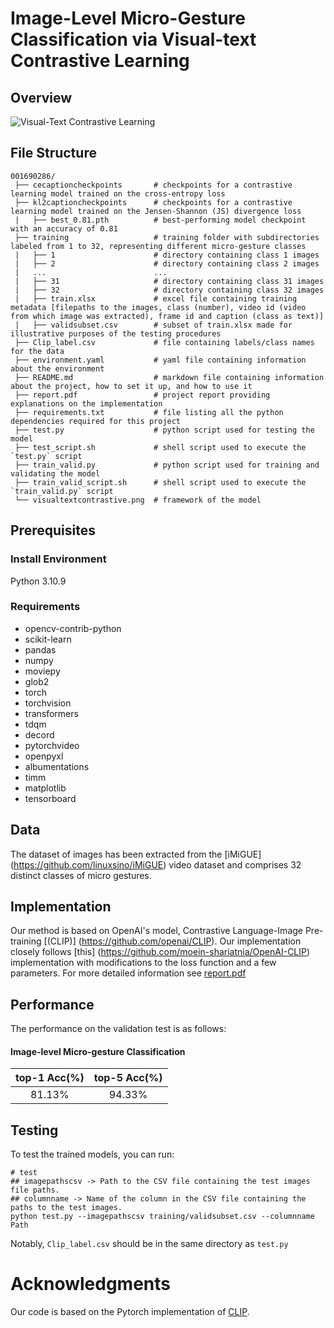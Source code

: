 # Image-Level Micro-Gesture Classification via Visual-text Contrastive Learning

## Overview

![Visual-Text Contrastive Learning](visualtextcontrastive.png)

## File Structure

    001690286/
     ├── cecaptioncheckpoints       # checkpoints for a contrastive learning model trained on the cross-entropy loss
     ├── kl2captioncheckpoints      # checkpoints for a contrastive learning model trained on the Jensen-Shannon (JS) divergence loss
     |   ├── best_0.81.pth          # best-performing model checkpoint with an accuracy of 0.81           
     ├── training                   # training folder with subdirectories labeled from 1 to 32, representing different micro-gesture classes
     |   ├── 1                      # directory containing class 1 images 
     |   ├── 2                      # directory containing class 2 images
     |   ...                        ...
     |   ├── 31                     # directory containing class 31 images
     |   ├── 32                     # directory containing class 32 images
     |   ├── train.xlsx             # excel file containing training metadata [filepaths to the images, class (number), video id (video from which image was extracted), frame id and caption (class as text)]
     |   ├── validsubset.csv        # subset of train.xlsx made for illustrative purposes of the testing procedures
     ├── Clip_label.csv             # file containing labels/class names for the data
     ├── environment.yaml           # yaml file containing information about the environment
     ├── README.md                  # markdown file containing information about the project, how to set it up, and how to use it
     ├── report.pdf                 # project report providing explanations on the implementation
     ├── requirements.txt           # file listing all the python dependencies required for this project
     ├── test.py                    # python script used for testing the model
     ├── test_script.sh             # shell script used to execute the `test.py` script
     ├── train_valid.py             # python script used for training and validating the model
     ├── train_valid_script.sh      # shell script used to execute the `train_valid.py` script
     └── visualtextcontrastive.png  # framework of the model


## Prerequisites

### Install Environment

Python 3.10.9

### Requirements

- opencv-contrib-python
- scikit-learn
- pandas
- numpy
- moviepy
- glob2
- torch 
- torchvision
- transformers
- tdqm
- decord
- pytorchvideo
- openpyxl
- albumentations
- timm
- matplotlib
- tensorboard


## Data 
The dataset of images has been extracted from the [iMiGUE] (https://github.com/linuxsino/iMiGUE) video dataset and comprises 32 distinct classes of micro gestures.
 
## Implementation

Our method is based on OpenAI's model, Contrastive Language-Image Pre-training [(CLIP)] (https://github.com/openai/CLIP). Our implementation closely follows [this] (https://github.com/moein-shariatnia/OpenAI-CLIP) implementation with modifications to the loss function and a few parameters. For more detailed information see [report.pdf](report.pdf)

## Performance

The performance on the validation test is as follows:

#### Image-level Micro-gesture Classification
| top-1 Acc(%) | top-5 Acc(%)                                                   |
| :-------------: |:---------------------------------------------------------: | 
| 81.13%          | 94.33% 

## Testing 
To test the trained models, you can run:
```
# test
## imagepathscsv -> Path to the CSV file containing the test images file paths.
## columnname -> Name of the column in the CSV file containing the paths to the test images.
python test.py --imagepathscsv training/validsubset.csv --columnname Path

```
Notably, `Clip_label.csv` should be in the same directory as `test.py`

# Acknowledgments
Our code is based on the Pytorch implementation of [CLIP](https://github.com/moein-shariatnia/OpenAI-CLIP).
